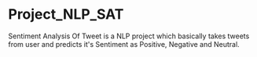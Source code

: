 # Project_NLP_SAT
Sentiment Analysis Of Tweet is a NLP project which basically takes tweets from user and predicts it's Sentiment as Positive, Negative and Neutral.
